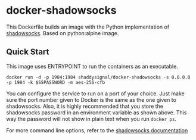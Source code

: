 docker-shadowsocks
==================

This Dockerfile builds an image with the Python implementation of [shadowsocks](https://github.com/shadowsocks/shadowsocks). Based on python:alpine image.

Quick Start
-----------

This image uses ENTRYPOINT to run the containers as an executable. 

    docker run -d -p 1984:1984 shaddysignal/docker-shadowsocks -s 0.0.0.0 -p 1984 -k $SSPASSWORD -m aes-256-cfb

You can configure the service to run on a port of your choice. Just make sure the port number given to Docker is the same as the one given to shadowsocks. Also, it is  highly recommended that you store the shadowsocks password in an environment variable as shown above. This way the password will not show in plain text when you run `docker ps`.

For more command line options, refer to the [shadowsocks documentation](https://github.com/shadowsocks/shadowsocks/tree/master)
